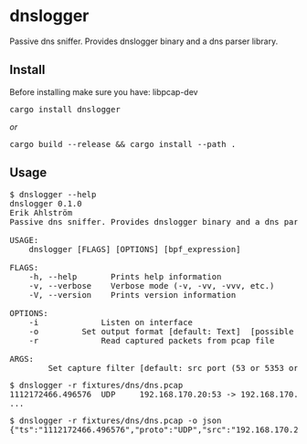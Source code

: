 # dnslogger
Passive dns sniffer. Provides dnslogger binary and a dns parser library.

## Install

Before installing make sure you have: libpcap-dev

<pre>
cargo install dnslogger
</pre>
_or_
<pre>
cargo build --release && cargo install --path .
</pre>

## Usage
<pre>
$ dnslogger --help
dnslogger 0.1.0
Erik Ahlström <ea@negahok.se>
Passive dns sniffer. Provides dnslogger binary and a dns parser library.

USAGE:
    dnslogger [FLAGS] [OPTIONS] [bpf_expression]

FLAGS:
    -h, --help       Prints help information
    -v, --verbose    Verbose mode (-v, -vv, -vvv, etc.)
    -V, --version    Prints version information

OPTIONS:
    -i <interface>            Listen on interface
    -o <output_format>        Set output format [default: Text]  [possible values: Text, Json]
    -r <pcap_file>            Read captured packets from pcap file

ARGS:
    <bpf_expression>    Set capture filter [default: src port (53 or 5353 or 5355)]
</pre>

<pre>
$ dnslogger -r fixtures/dns/dns.pcap 
1112172466.496576  UDP     192.168.170.20:53 -> 192.168.170.8:32795     4146   Query/Response   NoError   		q:|IN/TXT/google.com|                  	a:|IN/270/TXT/google.com("v=spf1 ptr ?all")|
...
</pre>

<pre>
$ dnslogger -r fixtures/dns/dns.pcap -o json
{"ts":"1112172466.496576","proto":"UDP","src":"192.168.170.20","sport":53,"dest":"192.168.170.8","dport":32795,"qid":4146,"opcode":"Query","qr":"Response","rcode":"NoError","queries":[{"qclass":"IN","qtype":"TXT","qname":"google.com"}],"answers":[{"name":"google.com","rrtype":"TXT","rrclass":"IN","ttl":270,"rdata":{"TXT":{"len":15,"bytes":[118,61,115,112,102,49,32,112,116,114,32,63,97,108,108],"text":"v=spf1 ptr ?all"}}}],"nsrecords":[],"arecords":[]}
</pre>
